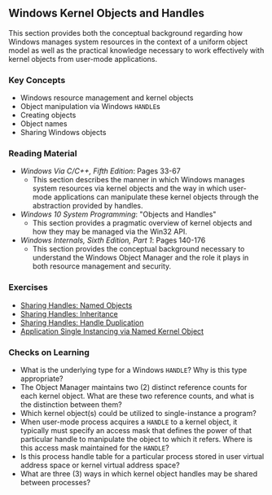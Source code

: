 ## Windows Kernel Objects and Handles

This section provides both the conceptual background regarding how Windows manages system resources in the context of a uniform object model as well as the practical knowledge necessary to work effectively with kernel objects from user-mode applications.

### Key Concepts

- Windows resource management and kernel objects
- Object manipulation via Windows `HANDLE`s
- Creating objects
- Object names
- Sharing Windows objects

### Reading Material

- _Windows Via C/C++, Fifth Edition_: Pages 33-67
    - This section describes the manner in which Windows manages system resources via kernel objects and the way in which user-mode applications can manipulate these kernel objects through the abstraction provided by handles. 
- _Windows 10 System Programming_: "Objects and Handles"
    - This section provides a pragmatic overview of kernel objects and how they may be managed via the Win32 API.
- _Windows Internals, Sixth Edition, Part 1_: Pages 140-176
    - This section provides the conceptual background necessary to understand the Windows Object Manager and the role it plays in both resource management and security. 

### Exercises

- [Sharing Handles: Named Objects](./sharing-named)
- [Sharing Handles: Inheritance](./sharing-inheritance)
- [Sharing Handles: Handle Duplication](./sharing-duplication)
- [Application Single Instancing via Named Kernel Object](./single-instancing)

### Checks on Learning

- What is the underlying type for a Windows `HANDLE`? Why is this type appropriate?
- The Object Manager maintains two (2) distinct reference counts for each kernel object. What are these two reference counts, and what is the distinction between them?
- Which kernel object(s) could be utilized to single-instance a program?
- When user-mode process acquires a `HANDLE` to a kernel object, it typically must specify an access mask that defines the power of that particular handle to manipulate the object to which it refers. Where is this access mask maintained for the `HANDLE`?
- Is this process handle table for a particular process stored in user virtual address space or kernel virtual address space?
- What are three (3) ways in which kernel object handles may be shared between processes?

